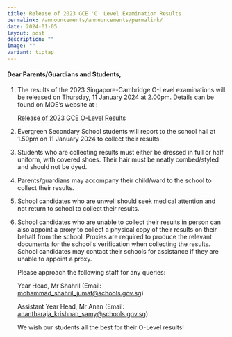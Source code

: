 ```yaml
---
title: Release of 2023 GCE 'O' Level Examination Results
permalink: /announcements/announcements/permalink/
date: 2024-01-05
layout: post
description: ""
image: ""
variant: tiptap
---
```

<h4>Dear Parents/Guardians and Students,</h4><ol data-tight="true" class="tight"><li><p>The results of the 2023 Singapore-Cambridge O-Level examinations will be released on Thursday, 11 January 2024 at 2.00pm. Details can be found on MOE’s website at :</p><p><a href="https://www.moe.gov.sg/news/press-releases/20240104-release-of-2023-singapore-cambridge-gce-o-level-examination-results-and-2024-joint-admissions-exercise#:~:text=My%20shortlisted%20(0)-,Release%20of%202023%20Singapore%2DCambridge%20GCE%20O%2DLevel%20Examination%20Results,and%202024%20Joint%20Admissions%20Exercise&amp;text=1.,11%20January%202024%2C%202.00pm." rel="noopener noreferrer nofollow" target="_blank">Release of 2023 GCE O-Level Results</a></p></li></ol><p></p><ol start="2" data-tight="true" class="tight"><li><p>Evergreen Secondary School students will&nbsp;report to the school hall at 1.50pm on 11 January 2024&nbsp;to collect their results.</p><p></p></li><li><p>Students who are collecting results must either be dressed in full or half uniform, with covered shoes. Their hair must be neatly combed/styled and should not be dyed.</p><p></p></li><li><p>Parents/guardians may accompany their child/ward to the school to collect their results.</p><p></p></li><li><p>School candidates who are unwell should seek medical attention and not return to school to collect their results.</p><p></p></li><li><p>School candidates who are unable to collect their results in person can also appoint a proxy to collect a physical copy of their results on their behalf from the school. Proxies are required to produce the relevant documents for the school's verification when collecting the results. School candidates may contact their schools for assistance if they are unable to appoint a proxy.</p><p></p><p>Please approach the following staff for any queries:</p><p>Year Head, Mr Shahril (Email: <a href="mohammad_shahril_jumat@schools.gov.sg" rel="noopener noreferrer nofollow" target="_blank">mohammad_shahril_jumat@schools.gov.sg</a>)</p><p>Assistant Year Head, Mr Anan (Email: <a href="anantharaja_krishnan_samy@schools.gov.sg" rel="noopener noreferrer nofollow" target="_blank">anantharaja_krishnan_samy@schools.gov.sg</a>)</p><p></p><p>We wish our students all the best for their O-Level results!</p></li></ol><h2></h2><p></p><p>&nbsp;</p>